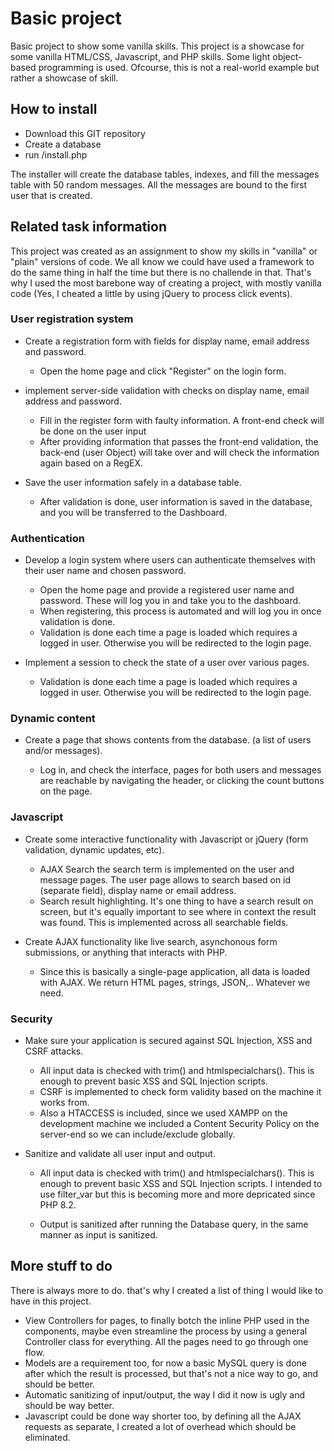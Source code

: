 # Basic project

Basic project to show some vanilla skills. This project is a showcase for some vanilla HTML/CSS, Javascript, and PHP skills. Some light object-based programming is used. Ofcourse, this is not a real-world example but rather a showcase of skill.

## How to install

* Download this GIT repository
* Create a database
* run /install.php

The installer will create the database tables, indexes, and fill the messages table with 50 random messages. All the messages are bound to the first user that is created.

## Related task information

This project was created as an assignment to show my skills in "vanilla" or "plain" versions of code. We all know we could have used a framework to do the same thing in half the time but there is no challende in that. That's why I used the most barebone way of creating a project, with mostly vanilla code (Yes, I cheated a little by using jQuery to process click events).

### User registration system
* Create a registration form with fields for display name, email address and password.

    * Open the home page and click "Register" on the login form.

* implement server-side validation with checks on display name, email address and password.

    * Fill in the register form with faulty information. A front-end check will be done on the user input
    * After providing information that passes the front-end validation, the back-end (user Object) will take over and will check the information again based on a RegEX.

* Save the user information safely in a database table.

    * After validation is done, user information is saved in the database, and you will be transferred to the Dashboard.

### Authentication
* Develop a login system where users can authenticate themselves with their user name and chosen password.

    * Open the home page and provide a registered user name and password. These will log you in and take you to the dashboard.
    * When registering, this process is automated and will log you in once validation is done.
    * Validation is done each time a page is loaded which requires a logged in user. Otherwise you will be redirected to the login page.

* Implement a session to check the state of a user over various pages.

    * Validation is done each time a page is loaded which requires a logged in user. Otherwise you will be redirected to the login page.

### Dynamic content
* Create a page that shows contents from the database. (a list of users and/or messages).

    * Log in, and check the interface, pages for both users and messages are reachable by navigating the header, or clicking the count buttons on the page.

### Javascript
* Create some interactive functionality with Javascript or jQuery (form validation, dynamic updates, etc).

    * AJAX Search the search term is implemented on the user and message pages. The user page allows to search based on id (separate field), display name or email address.
    * Search result highlighting. It's one thing to have a search result on screen, but it's equally important to see where in context the result was found. This is implemented across all searchable fields.

* Create AJAX functionality like live search, asynchonous form submissions, or anything that interacts with PHP.

    * Since this is basically a single-page application, all data is loaded with AJAX. We return HTML pages, strings, JSON,.. Whatever we need.

### Security
* Make sure your application is secured against SQL Injection, XSS and CSRF attacks.

    * All input data is checked with trim() and htmlspecialchars(). This is enough to prevent basic XSS and SQL Injection scripts.
    * CSRF is implemented to check form validity based on the machine it works from.
    * Also a HTACCESS is included, since we used XAMPP on the development machine we included a Content Security Policy on the server-end so we can include/exclude globally.

* Sanitize and validate all user input and output.

    * All input data is checked with trim() and htmlspecialchars(). This is enough to prevent basic XSS and SQL Injection scripts. I intended to use filter_var but this is becoming more and more depricated since PHP 8.2.

    * Output is sanitized after running the Database query, in the same manner as input is sanitized.

## More stuff to do
There is always more to do. that's why I created a list of thing I would like to have in this project.

* View Controllers for pages, to finally botch the inline PHP used in the components, maybe even streamline the process by using a general Controller class for everything. All the pages need to go through one flow.
* Models are a requirement too, for now a basic MySQL query is done after which the result is processed, but that's not a nice way to go, and should be better.
* Automatic sanitizing of input/output, the way I did it now is ugly and should be way better.
* Javascript could be done way shorter too, by defining all the AJAX requests as separate, I created a lot of overhead which should be eliminated.
